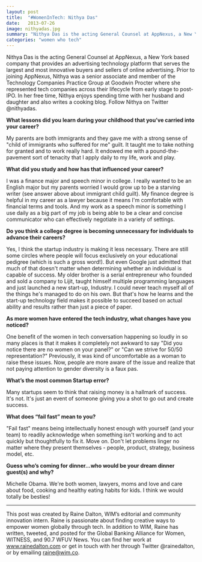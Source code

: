 ```yaml
---
layout: post
title:  "#WomenInTech: Nithya Das"
date:   2013-07-26
image: nithyadas.jpg
summary: "Nithya Das is the acting General Counsel at AppNexus, a New York based company that provides an advertising technology platform that serves the largest and most innovative buyers and sellers of online advertising."
categories: "women who tech"
---
```


Nithya Das is the acting General Counsel at AppNexus, a New York based company that provides an advertising technology platform that serves the largest and most innovative buyers and sellers of online advertising. Prior to joining AppNexus, Nithya was a senior associate and member of the Technology Companies Practice Group at Goodwin Procter where she represented tech companies across their lifecycle from early stage to post-IPO. In her free time, Nithya enjoys spending time with her husband and daughter and also writes a cooking blog. Follow Nithya on Twitter @nithyadas.



**What lessons did you learn during your childhood that you’ve carried into your career?**



My parents are both immigrants and they gave me with a strong sense of "child of immigrants who suffered for me" guilt. It taught me to take nothing for granted and to work really hard. It endowed me with a pound-the-pavement sort of tenacity that I apply daily to my life, work and play.



**What did you study and how has that influenced your career?**



I was a finance major and speech minor in college. I really wanted to be an English major but my parents worried I would grow up to be a starving writer (see answer above about immigrant child guilt). My finance degree is helpful in my career as a lawyer because it means I'm comfortable with financial terms and tools. And my work as a speech minor is something I use daily as a big part of my job is being able to be a clear and concise communicator who can effectively negotiate in a variety of settings.



**Do you think a college degree is becoming unnecessary for individuals to advance their careers?**



Yes, I think the startup industry is making it less necessary. There are still some circles where people will focus exclusively on your educational pedigree (which is such a gross word!). But even Google just admitted that much of that doesn't matter when determining whether an individual is capable of success. My older brother is a serial entrepreneur who founded and sold a company to Lijit, taught himself multiple programming languages and just launched a new start-up, Industry. I could never teach myself all of the things he's managed to do on his own. But that's how he learns and the start-up technology field makes it possible to succeed based on actual ability and results rather than just a piece of paper.



**As more women have entered the tech industry, what changes have you noticed?**

One benefit of the women in tech conversation happening so loudly in so many places is that it makes it completely not awkward to say "Did you notice there are no women on your panel?" or "Can we strive for 50/50 representation?" Previously, it was kind of uncomfortable as a woman to raise these issues. Now, people are more aware of the issue and realize that not paying attention to gender diversity is a faux pas.



**What’s the most common Startup error?**



Many startups seem to think that raising money is a hallmark of success. It's not. It's just an event of someone giving you a shot to go out and create success.



**What does “fail fast” mean to you?**



"Fail fast" means being intellectually honest enough with yourself (and your team) to readily acknowledge when something isn't working and to act quickly but thoughtfully to fix it. Move on. Don't let problems linger no matter where they present themselves - people, product, strategy, business model, etc.



**Guess who’s coming for dinner…who would be your dream dinner guest(s) and why?**

Michelle Obama. We're both women, lawyers, moms and love and care about food, cooking and healthy eating habits for kids. I think we would totally be besties!


 ______________________________________________________

This post was created by Raine Dalton, WIM’s editorial and community innovation intern. Raine is passionate about finding creative ways to empower women globally through tech. In addition to WIM, Raine has written, tweeted, and posted for the Global Banking Alliance for Women, WITNESS, and 90.7 WFUV News. You can find her work at www.rainedalton.com or get in touch with her through Twitter @rainedalton, or by emailing raine@wim.co.

